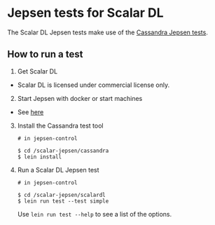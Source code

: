 # Jepsen tests for Scalar DL

The Scalar DL Jepsen tests make use of the [Cassandra Jepsen tests](https://github.com/scalar-labs/scalar-jepsen/tree/cassandra).

## How to run a test

1. Get Scalar DL
  - Scalar DL is licensed under commercial license only.

2. Start Jepsen with docker or start machines
  - See [here](https://github.com/scalar-labs/scalar-jepsen)

3. Install the Cassandra test tool

    ```
    # in jepsen-control

    $ cd /scalar-jepsen/cassandra
    $ lein install
    ```

4. Run a Scalar DL Jepsen test

    ```
    # in jepsen-control

    $ cd /scalar-jepsen/scalardl
    $ lein run test --test simple
    ```

    Use `lein run test --help` to see a list of the options.

